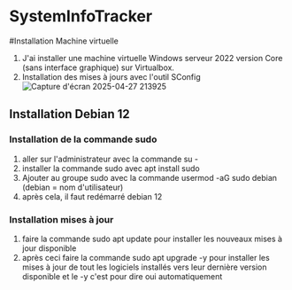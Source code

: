 # SystemInfoTracker

#Installation Machine virtuelle

1. J'ai installer une machine virtuelle Windows serveur 2022 version Core (sans interface graphique) sur Virtualbox.
2. Installation des mises à jours avec l'outil SConfig 
![Capture d'écran 2025-04-27 213925](https://github.com/user-attachments/assets/b7f27261-2355-48ca-8e9f-3c3e251d4271)

## Installation Debian 12

### Installation de la commande sudo
1. aller sur l'administrateur avec la commande su - 
2. installer la commande sudo avec apt install sudo
3. Ajouter au groupe sudo avec la commande usermod -aG sudo debian (debian = nom d'utilisateur)
4. après cela, il faut redémarré debian 12

### Installation mises à jour
1. faire la commande sudo apt update pour installer les nouveaux mises à jour disponible
2. après ceci faire la commande sudo apt upgrade -y pour installer les mises à jour de tout les logiciels installés vers leur dernière version disponible et le -y c'est pour dire oui automatiquement 
 
